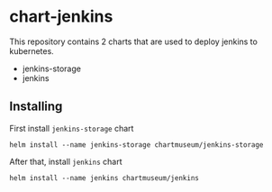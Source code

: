 # chart-jenkins
This repository contains 2 charts that are used to deploy jenkins to kubernetes.
- jenkins-storage
- jenkins

## Installing
First install `jenkins-storage` chart
```
helm install --name jenkins-storage chartmuseum/jenkins-storage
```

After that, install `jenkins` chart
```
helm install --name jenkins chartmuseum/jenkins
```